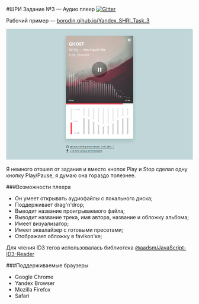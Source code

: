 #ШРИ Задание №3 — Аудио плеер
[![Gitter](https://badges.gitter.im/shri-2015/gitter.svg)](https://gitter.im/shri-2015/main)

Рабочий пример — [borodin.gihub.io/Yandex_SHRI_Task_3](https://borodin.github.io/Yandex_SHRI_Task_3/)

[![Скриншот плеера](https://github.com/Borodin/Yandex_SHRI_Task_3/raw/gh-pages/img/demo.png)](https://borodin.github.io/Yandex_SHRI_Task_3/)

Я немного отошел от задания и вместо кнопок Play и Stop сделал одну кнопку Play/Pause, я думаю она гораздо полезнее.

###Возможности плеера
* Он умеет открывать аудиофайлы с локального диска;
* Поддерживает drag'n'drop;
* Выводит название проигрываемого файла;
* Выводит название трека, имя автора, название и обложку альбома;
* Имеет визуализатор;
* Имеет эквалайзер с готовыми пресетами;
* Отображает обложку в favikon'ке;

Для чтения ID3 тегов использовалась библиотека [@aadsm/JavaScript-ID3-Reader](http://github.com/aadsm/JavaScript-ID3-Reader)


###Поддерживаемые браузеры
* Google Chrome
* Yandex Browser
* Mozilla Firefox
* Safari
